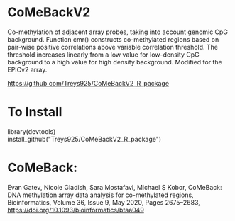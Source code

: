 # CoMeBackV2
Co-methylation of adjacent array probes, taking into account genomic CpG background. Function cmr() constructs co-methylated regions based on pair-wise positive correlations above variable correlation threshold.  The threshold increases linearly from a low value for low-density CpG background to a high value for high density background. Modified for the EPICv2 array.

https://github.com/Treys925/CoMeBackV2_R_package

# To Install
library(devtools) <br />
install_github("Treys925/CoMeBackV2_R_package")

# CoMeBack:
Evan Gatev, Nicole Gladish, Sara Mostafavi, Michael S Kobor, CoMeBack: DNA methylation array data analysis for co-methylated regions, Bioinformatics, Volume 36, Issue 9, May 2020, Pages 2675–2683, https://doi.org/10.1093/bioinformatics/btaa049
